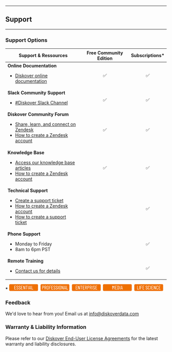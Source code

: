 ___
## Support
___

### Support Options

| Support & Ressources | Free Community Edition | Subscriptions* |
| --- | :---: | :---: |
| **Online Documentation**<ul><li>[Diskover online documentation](https://docs.diskoverdata.com/)</li></ul> | ✅ | ✅ |
| **Slack Community Support**<ul><li>[#Diskover Slack Channel](https://diskoverworkspace.slack.com/ssb/redirect#/)</li></ul> | ✅ | ✅ |
| **Diskover Community Forum**<ul><li>[Share, learn, and connect on Zendesk](https://support.diskoverdata.com/hc/en-us/community/topics)</li><li>[How to create a Zendesk account](https://docs.diskoverdata.com/tech_support_and_troubleshooting/#create-a-zendesk-account)</li></ul> | ✅ | ✅ |
| **Knowledge Base**<ul><li>[Access our knowledge base articles](https://diskoverdata.zendesk.com/)</li><li>[How to create a Zendesk account](https://docs.diskoverdata.com/tech_support_and_troubleshooting/#create-a-zendesk-account)</li></ul> | ✅ | ✅ |
| **Technical Support**<ul><li>[Create a support ticket](https://diskoverdata.zendesk.com/)</li><li>[How to create a Zendesk account](https://docs.diskoverdata.com/tech_support_and_troubleshooting/#create-a-zendesk-account)</li><li>[How to create a support ticket](https://docs.diskoverdata.com/tech_support_and_troubleshooting/)</li></ul> | | ✅ |
| **Phone Support**<ul><li>Monday to Friday</li><li>8am to 6pm PST</li></ul> | | ✅ |
| **Remote Training**<ul><li>[Contact us for details](mailto:info@diskoverdata.com) | | ✅ |

**\*** <img src="images/button_edition_essential.png" width="90">&nbsp;&nbsp;<img src="images/button_edition_professional.png" width="90">&nbsp;&nbsp;<img src="images/button_edition_enterprise.png" width="90">&nbsp;&nbsp;<img src="images/button_edition_media.png" width="90">&nbsp;&nbsp;<img src="images/button_edition_life_science.png" width="90">

### Feedback

We'd love to hear from you! Email us at [info@diskoverdata.com](mailto:info@diskoverdata.com)

### Warranty & Liability Information

Please refer to our [Diskover End-User License Agreements](https://www.diskoverdata.com/legal-docs/) for the latest warranty and liability disclosures. 
